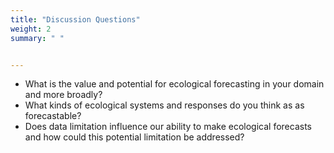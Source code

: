 ```yaml
---
title: "Discussion Questions"
weight: 2
summary: " "


---
```


* What is the value and potential for ecological forecasting in your domain and more broadly?
* What kinds of ecological systems and responses do you think as as forecastable?
* Does data limitation influence our ability to make ecological forecasts and how could this potential limitation be addressed?
